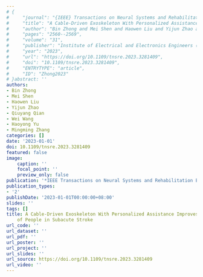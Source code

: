 ```yaml
---
# {
#     "journal": "{IEEE} Transactions on Neural Systems and Rehabilitation Engineering",
#     "title": "A Cable-Driven Exoskeleton With Personalized Assistance Improves the Gait Metrics of People in Subacute Stroke",
#     "author": "Bin Zhong and Mei Shen and Haowen Liu and Yijun Zhao and Qiuyang Qian and Wei Wang and Haoyong Yu and Mingming Zhang",
#     "pages": "2560--2569",
#     "volume": "31",
#     "publisher": "Institute of Electrical and Electronics Engineers ({IEEE})",
#     "year": "2023",
#     "url": "https://doi.org/10.1109/tnsre.2023.3281409",
#     "doi": "10.1109/tnsre.2023.3281409",
#     "ENTRYTYPE": "article",
#     "ID": "Zhong2023"
# }abstract: ''
authors:
- Bin Zhong
- Mei Shen
- Haowen Liu
- Yijun Zhao
- Qiuyang Qian
- Wei Wang
- Haoyong Yu
- Mingming Zhang
categories: []
date: '2023-01-01'
doi: 10.1109/tnsre.2023.3281409
featured: false
image:
    caption: ''
    focal_point: ''
    preview_only: false
publication: '*IEEE Transactions on Neural Systems and Rehabilitation Engineering*'
publication_types:
- '2'
publishDate: '2023-01-01T00:00:00+08:00'
slides: ''
tags: []
title: A Cable-Driven Exoskeleton With Personalized Assistance Improves the Gait Metrics
    of People in Subacute Stroke
url_code: ''
url_dataset: ''
url_pdf: ''
url_poster: ''
url_project: ''
url_slides: ''
url_source: https://doi.org/10.1109/tnsre.2023.3281409
url_video: ''
---
```


